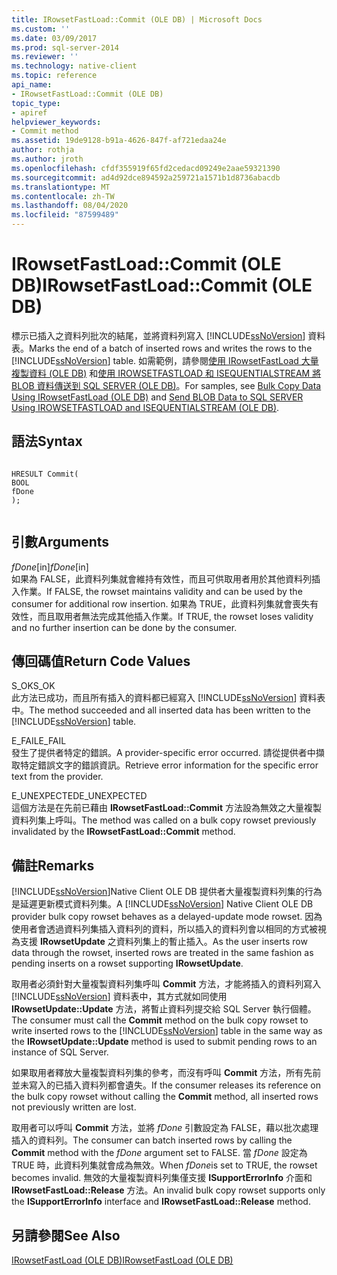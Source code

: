 ```yaml
---
title: IRowsetFastLoad::Commit (OLE DB) | Microsoft Docs
ms.custom: ''
ms.date: 03/09/2017
ms.prod: sql-server-2014
ms.reviewer: ''
ms.technology: native-client
ms.topic: reference
api_name:
- IRowsetFastLoad::Commit (OLE DB)
topic_type:
- apiref
helpviewer_keywords:
- Commit method
ms.assetid: 19de9128-b91a-4626-847f-af721edaa24e
author: rothja
ms.author: jroth
ms.openlocfilehash: cfdf355919f65fd2cedacd09249e2aae59321390
ms.sourcegitcommit: ad4d92dce894592a259721a1571b1d8736abacdb
ms.translationtype: MT
ms.contentlocale: zh-TW
ms.lasthandoff: 08/04/2020
ms.locfileid: "87599489"
---
```

# <a name="irowsetfastloadcommit-ole-db"></a><span data-ttu-id="912ac-102">IRowsetFastLoad::Commit (OLE DB)</span><span class="sxs-lookup"><span data-stu-id="912ac-102">IRowsetFastLoad::Commit (OLE DB)</span></span>
  <span data-ttu-id="912ac-103">標示已插入之資料列批次的結尾，並將資料列寫入 [!INCLUDE[ssNoVersion](../../includes/ssnoversion-md.md)] 資料表。</span><span class="sxs-lookup"><span data-stu-id="912ac-103">Marks the end of a batch of inserted rows and writes the rows to the [!INCLUDE[ssNoVersion](../../includes/ssnoversion-md.md)] table.</span></span> <span data-ttu-id="912ac-104">如需範例，請參閱[使用 IRowsetFastLoad 大量複製資料 &#40;OLE DB&#41;](irowsetfastload-ole-db.md) 和[使用 IROWSETFASTLOAD 和 ISEQUENTIALSTREAM 將 BLOB 資料傳送到 SQL SERVER &#40;OLE DB&#41;](../native-client-ole-db-how-to/send-blob-data-to-sql-server-using-irowsetfastload-and-isequentialstream-ole-db.md)。</span><span class="sxs-lookup"><span data-stu-id="912ac-104">For samples, see [Bulk Copy Data Using IRowsetFastLoad &#40;OLE DB&#41;](irowsetfastload-ole-db.md) and [Send BLOB Data to SQL SERVER Using IROWSETFASTLOAD and ISEQUENTIALSTREAM &#40;OLE DB&#41;](../native-client-ole-db-how-to/send-blob-data-to-sql-server-using-irowsetfastload-and-isequentialstream-ole-db.md).</span></span>  
  
## <a name="syntax"></a><span data-ttu-id="912ac-105">語法</span><span class="sxs-lookup"><span data-stu-id="912ac-105">Syntax</span></span>  
  
```  
  
HRESULT Commit(  
BOOL   
fDone  
);  
  
```  
  
## <a name="arguments"></a><span data-ttu-id="912ac-106">引數</span><span class="sxs-lookup"><span data-stu-id="912ac-106">Arguments</span></span>  
 <span data-ttu-id="912ac-107">*fDone*[in]</span><span class="sxs-lookup"><span data-stu-id="912ac-107">*fDone*[in]</span></span>  
 <span data-ttu-id="912ac-108">如果為 FALSE，此資料列集就會維持有效性，而且可供取用者用於其他資料列插入作業。</span><span class="sxs-lookup"><span data-stu-id="912ac-108">If FALSE, the rowset maintains validity and can be used by the consumer for additional row insertion.</span></span> <span data-ttu-id="912ac-109">如果為 TRUE，此資料列集就會喪失有效性，而且取用者無法完成其他插入作業。</span><span class="sxs-lookup"><span data-stu-id="912ac-109">If TRUE, the rowset loses validity and no further insertion can be done by the consumer.</span></span>  
  
## <a name="return-code-values"></a><span data-ttu-id="912ac-110">傳回碼值</span><span class="sxs-lookup"><span data-stu-id="912ac-110">Return Code Values</span></span>  
 <span data-ttu-id="912ac-111">S_OK</span><span class="sxs-lookup"><span data-stu-id="912ac-111">S_OK</span></span>  
 <span data-ttu-id="912ac-112">此方法已成功，而且所有插入的資料都已經寫入 [!INCLUDE[ssNoVersion](../../includes/ssnoversion-md.md)] 資料表中。</span><span class="sxs-lookup"><span data-stu-id="912ac-112">The method succeeded and all inserted data has been written to the [!INCLUDE[ssNoVersion](../../includes/ssnoversion-md.md)] table.</span></span>  
  
 <span data-ttu-id="912ac-113">E_FAIL</span><span class="sxs-lookup"><span data-stu-id="912ac-113">E_FAIL</span></span>  
 <span data-ttu-id="912ac-114">發生了提供者特定的錯誤。</span><span class="sxs-lookup"><span data-stu-id="912ac-114">A provider-specific error occurred.</span></span> <span data-ttu-id="912ac-115">請從提供者中擷取特定錯誤文字的錯誤資訊。</span><span class="sxs-lookup"><span data-stu-id="912ac-115">Retrieve error information for the specific error text from the provider.</span></span>  
  
 <span data-ttu-id="912ac-116">E_UNEXPECTED</span><span class="sxs-lookup"><span data-stu-id="912ac-116">E_UNEXPECTED</span></span>  
 <span data-ttu-id="912ac-117">這個方法是在先前已藉由 **IRowsetFastLoad::Commit** 方法設為無效之大量複製資料列集上呼叫。</span><span class="sxs-lookup"><span data-stu-id="912ac-117">The method was called on a bulk copy rowset previously invalidated by the **IRowsetFastLoad::Commit** method.</span></span>  
  
## <a name="remarks"></a><span data-ttu-id="912ac-118">備註</span><span class="sxs-lookup"><span data-stu-id="912ac-118">Remarks</span></span>  
 <span data-ttu-id="912ac-119">[!INCLUDE[ssNoVersion](../../includes/ssnoversion-md.md)]Native Client OLE DB 提供者大量複製資料列集的行為是延遲更新模式資料列集。</span><span class="sxs-lookup"><span data-stu-id="912ac-119">A [!INCLUDE[ssNoVersion](../../includes/ssnoversion-md.md)] Native Client OLE DB provider bulk copy rowset behaves as a delayed-update mode rowset.</span></span> <span data-ttu-id="912ac-120">因為使用者會透過資料列集插入資料列的資料，所以插入的資料列會以相同的方式被視為支援 **IRowsetUpdate** 之資料列集上的暫止插入。</span><span class="sxs-lookup"><span data-stu-id="912ac-120">As the user inserts row data through the rowset, inserted rows are treated in the same fashion as pending inserts on a rowset supporting **IRowsetUpdate**.</span></span>  
  
 <span data-ttu-id="912ac-121">取用者必須針對大量複製資料列集呼叫 **Commit** 方法，才能將插入的資料列寫入 [!INCLUDE[ssNoVersion](../../includes/ssnoversion-md.md)] 資料表中，其方式就如同使用 **IRowsetUpdate::Update** 方法，將暫止資料列提交給 SQL Server 執行個體。</span><span class="sxs-lookup"><span data-stu-id="912ac-121">The consumer must call the **Commit** method on the bulk copy rowset to write inserted rows to the [!INCLUDE[ssNoVersion](../../includes/ssnoversion-md.md)] table in the same way as the **IRowsetUpdate::Update** method is used to submit pending rows to an instance of SQL Server.</span></span>  
  
 <span data-ttu-id="912ac-122">如果取用者釋放大量複製資料列集的參考，而沒有呼叫 **Commit** 方法，所有先前並未寫入的已插入資料列都會遺失。</span><span class="sxs-lookup"><span data-stu-id="912ac-122">If the consumer releases its reference on the bulk copy rowset without calling the **Commit** method, all inserted rows not previously written are lost.</span></span>  
  
 <span data-ttu-id="912ac-123">取用者可以呼叫 **Commit** 方法，並將 *fDone* 引數設定為 FALSE，藉以批次處理插入的資料列。</span><span class="sxs-lookup"><span data-stu-id="912ac-123">The consumer can batch inserted rows by calling the **Commit** method with the *fDone* argument set to FALSE.</span></span> <span data-ttu-id="912ac-124">當 *fDone* 設定為 TRUE 時，此資料列集就會成為無效。</span><span class="sxs-lookup"><span data-stu-id="912ac-124">When *fDone*is set to TRUE, the rowset becomes invalid.</span></span> <span data-ttu-id="912ac-125">無效的大量複製資料列集僅支援 **ISupportErrorInfo** 介面和 **IRowsetFastLoad::Release** 方法。</span><span class="sxs-lookup"><span data-stu-id="912ac-125">An invalid bulk copy rowset supports only the **ISupportErrorInfo** interface and **IRowsetFastLoad::Release** method.</span></span>  
  
## <a name="see-also"></a><span data-ttu-id="912ac-126">另請參閱</span><span class="sxs-lookup"><span data-stu-id="912ac-126">See Also</span></span>  
 [<span data-ttu-id="912ac-127">IRowsetFastLoad &#40;OLE DB&#41;</span><span class="sxs-lookup"><span data-stu-id="912ac-127">IRowsetFastLoad &#40;OLE DB&#41;</span></span>](irowsetfastload-ole-db.md)  
  
  
